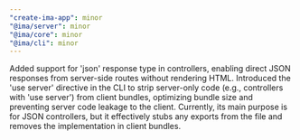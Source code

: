 ```yaml
---
"create-ima-app": minor
"@ima/server": minor
"@ima/core": minor
"@ima/cli": minor
---
```


Added support for 'json' response type in controllers, enabling direct JSON responses from server-side routes without rendering HTML. Introduced the 'use server' directive in the CLI to strip server-only code (e.g., controllers with 'use server') from client bundles, optimizing bundle size and preventing server code leakage to the client. Currently, its main purpose is for JSON controllers, but it effectively stubs any exports from the file and removes the implementation in client bundles.
